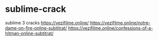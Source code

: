 # sublime-crack
sublime 3 cracks
https://vezifilme.online/
https://vezifilme.online/notre-dame-on-fire-online-subtitrat/
https://vezifilme.online/confessions-of-a-hitman-online-subtitrat/
